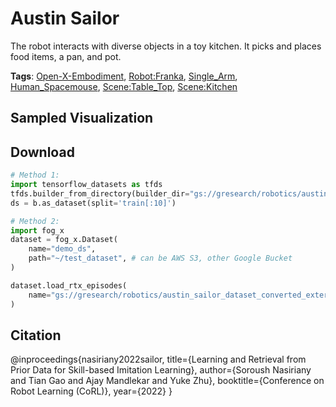 # Austin Sailor

The robot interacts with diverse objects in a toy kitchen. It picks and places food items, a pan, and pot.

**Tags**: [Open-X-Embodiment](https://github.com/KeplerC/oed-playground/tree/main/pages/tags/Open-X-Embodiment.md), [Robot:Franka](https://github.com/KeplerC/oed-playground/tree/main/pages/tags/Robot:Franka.md), [Single_Arm](https://github.com/KeplerC/oed-playground/tree/main/pages/tags/Single_Arm.md), [Human_Spacemouse](https://github.com/KeplerC/oed-playground/tree/main/pages/tags/Human_Spacemouse.md), [Scene:Table_Top](https://github.com/KeplerC/oed-playground/tree/main/pages/tags/Scene:Table_Top.md), [Scene:Kitchen](https://github.com/KeplerC/oed-playground/tree/main/pages/tags/Scene:Kitchen.md)

## Sampled Visualization



## Download


```python
# Method 1: 
import tensorflow_datasets as tfds
tfds.builder_from_directory(builder_dir="gs://gresearch/robotics/austin_sailor_dataset_converted_externally_to_rlds/0.1.0")
ds = b.as_dataset(split='train[:10]')

# Method 2:
import fog_x
dataset = fog_x.Dataset(
    name="demo_ds",
    path="~/test_dataset", # can be AWS S3, other Google Bucket
)  

dataset.load_rtx_episodes(
    name="gs://gresearch/robotics/austin_sailor_dataset_converted_externally_to_rlds/0.1.0",
)
```


## Citation

@inproceedings{nasiriany2022sailor,
      title={Learning and Retrieval from Prior Data for Skill-based Imitation Learning},
      author={Soroush Nasiriany and Tian Gao and Ajay Mandlekar and Yuke Zhu},
      booktitle={Conference on Robot Learning (CoRL)},
      year={2022}
    }